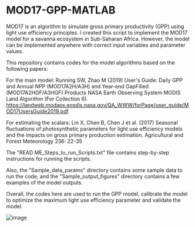 # MOD17-GPP-MATLAB
MOD17 is an algorithm to simulate gross primary productivity (GPP) using light use efficiency principles. I created this script to implement the MOD17 model for a savanna ecosystem in Sub-Saharan Africa. However, the model can be implemented anywhere with correct input variables and parameter values.

This repository contains codes for the model algorithms based on the following papers:

For the main model:
Running SW, Zhao M (2019) User's Guide: Daily GPP and Annual NPP (MOD17A2H/A3H) and Year-end GapFilled (MOD17A2HGF/A3HGF) Products NASA Earth Observing System MODIS Land Algorithm (For Collection 6). https://landweb.modaps.eosdis.nasa.gov/QA_WWW/forPage/user_guide/MOD17UsersGuide2019.pdf

For estimating the scalars:
Lin X, Chen B, Chen J et al. (2017) Seasonal fluctuations of photosynthetic parameters for light use efficiency models and the impacts on gross primary production estimation. Agricultural and Forest Meteorology 236: 22-35

The "READ ME_Steps_to_run_Scripts.txt" file contains step-by-step instructions for running the scripts.

Also, the "Sample_data_params" directory contains some sample data to run the code, and the "Sample_output_figures" directory contains a few examples of the model outputs.

Overall, the codes here are used to run the GPP model, calibrate the model to optimize the maximum light use efficiency parameter and validate the model.

![image](https://github.com/mds-islam/MOD17-GPP-MATLAB/assets/158111120/74e59b16-4af4-4279-806d-1689bd27e038)



